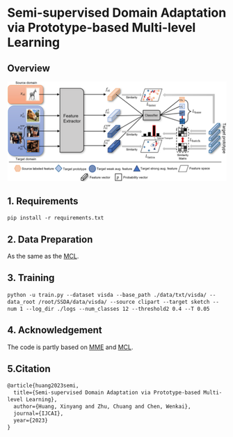 # Semi-supervised Domain Adaptation via Prototype-based Multi-level Learning

## Overview
![](flamework.png)
## 1. Requirements
```shell
pip install -r requirements.txt
```

## 2. Data Preparation
As the same as the [MCL](https://github.com/chester256/MCL).

## 3. Training

```shell
python -u train.py --dataset visda --base_path ./data/txt/visda/ --data_root /root/SSDA/data/visda/ --source clipart --target sketch --num 1 --log_dir ./logs --num_classes 12 --threshold2 0.4 --T 0.05
```

## 4. Acknowledgement

The code is partly based on [MME](https://github.com/VisionLearningGroup/SSDA_MME) and [MCL](https://github.com/chester256/MCL).


## 5.Citation
```shell
@article{huang2023semi,
  title={Semi-supervised Domain Adaptation via Prototype-based Multi-level Learning},
  author={Huang, Xinyang and Zhu, Chuang and Chen, Wenkai},
  journal={IJCAI},
  year={2023}
}
```
